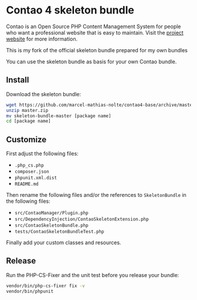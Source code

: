 # Contao 4 skeleton bundle

Contao is an Open Source PHP Content Management System for people who want a
professional website that is easy to maintain. Visit the [project website][1]
for more information.

This is my fork of the official skeleton bundle prepared for my own bundles

You can use the skeleton bundle as basis for your own Contao bundle.

## Install

Download the skeleton bundle:

```bash
wget https://github.com/marcel-mathias-nolte/contao4-base/archive/master.zip
unzip master.zip
mv skeleton-bundle-master [package name]
cd [package name]
```

## Customize

First adjust the following files:

 * `.php_cs.php`
 * `composer.json`
 * `phpunit.xml.dist`
 * `README.md`

Then rename the following files and/or the references to `SkeletonBundle` in
the following files:

 * `src/ContaoManager/Plugin.php`
 * `src/DependencyInjection/ContaoSkeletonExtension.php`
 * `src/ContaoSkeletonBundle.php`
 * `tests/ContaoSkeletonBundleTest.php`

Finally add your custom classes and resources.

## Release

Run the PHP-CS-Fixer and the unit test before you release your bundle:

```bash
vendor/bin/php-cs-fixer fix -v
vendor/bin/phpunit
```

[1]: https://contao.org
